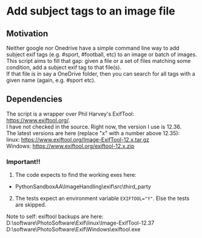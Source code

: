 # Add subject tags to an image file

## Motivation
Neither google nor Onedrive have a simple command line way to add subject exif tags (e.g. #sport, #football, etc) to an image or batch of images.   
This script aims to fill that gap: given a file or a set of files matching some condition, add a subject exif tag to that file(s).  
If that file is in say a OneDrive folder, then you can search for all tags with a given name (again, e.g. #sport etc).  

## Dependencies
The script is a wrapper over Phil Harvey's ExifTool: https://www.exiftool.org/.  
I have not checked in the source. Right now, the version I use is 12.36.  
The latest versions are here (replace "x" with a number above 12.35):  
linux: https://www.exiftool.org/Image-ExifTool-12.x.tar.gz  
Windows: https://www.exiftool.org/exiftool-12.x.zip  

### Important!!
1. The code expects to find the working exes here:
  - PythonSandboxAA\ImageHandling\exif\src\third_party
2. The tests expect an environment variable ```EXIFTOOL="Y"```. Else the tests are skipped.

Note to self: exiftool backups are here:  
D:\software\PhotoSoftware\Exif\linux\Image-ExifTool-12.37  
D:\software\PhotoSoftware\Exif\Windows\exiftool.exe  

